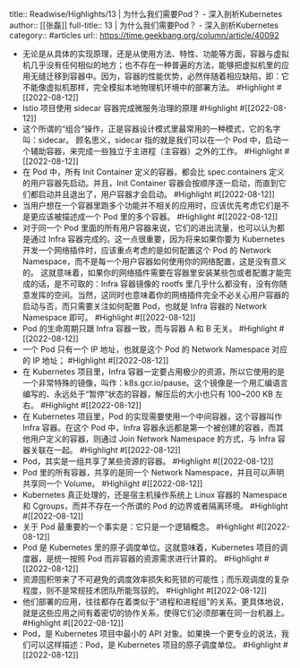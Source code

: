 title:: Readwise/Highlights/13 | 为什么我们需要Pod？ - 深入剖析Kubernetes
author:: [[张磊]]
full-title:: 13 | 为什么我们需要Pod？ - 深入剖析Kubernetes
category:: #articles
url:: https://time.geekbang.org/column/article/40092

- 无论是从具体的实现原理，还是从使用方法、特性、功能等方面，容器与虚拟机几乎没有任何相似的地方；也不存在一种普遍的方法，能够把虚拟机里的应用无缝迁移到容器中。因为，容器的性能优势，必然伴随着相应缺陷，即：它不能像虚拟机那样，完全模拟本地物理机环境中的部署方法。 #Highlight #[[2022-08-12]]
- Istio 项目使用 sidecar 容器完成微服务治理的原理 #Highlight #[[2022-08-12]]
- 这个所谓的“组合”操作，正是容器设计模式里最常用的一种模式，它的名字叫：sidecar。
  顾名思义，sidecar 指的就是我们可以在一个 Pod 中，启动一个辅助容器，来完成一些独立于主进程（主容器）之外的工作。 #Highlight #[[2022-08-12]]
- 在 Pod 中，所有 Init Container 定义的容器，都会比 spec.containers 定义的用户容器先启动。并且，Init Container 容器会按顺序逐一启动，而直到它们都启动并且退出了，用户容器才会启动。 #Highlight #[[2022-08-12]]
- 当用户想在一个容器里跑多个功能并不相关的应用时，应该优先考虑它们是不是更应该被描述成一个 Pod 里的多个容器。 #Highlight #[[2022-08-12]]
- 对于同一个 Pod 里面的所有用户容器来说，它们的进出流量，也可以认为都是通过 Infra 容器完成的。这一点很重要，因为将来如果你要为 Kubernetes 开发一个网络插件时，应该重点考虑的是如何配置这个 Pod 的 Network Namespace，而不是每一个用户容器如何使用你的网络配置，这是没有意义的。
  这就意味着，如果你的网络插件需要在容器里安装某些包或者配置才能完成的话，是不可取的：Infra 容器镜像的 rootfs 里几乎什么都没有，没有你随意发挥的空间。当然，这同时也意味着你的网络插件完全不必关心用户容器的启动与否，而只需要关注如何配置 Pod，也就是 Infra 容器的 Network Namespace 即可。 #Highlight #[[2022-08-12]]
- Pod 的生命周期只跟 Infra 容器一致，而与容器 A 和 B 无关。 #Highlight #[[2022-08-12]]
- 一个 Pod 只有一个 IP 地址，也就是这个 Pod 的 Network Namespace 对应的 IP 地址； #Highlight #[[2022-08-12]]
- 在 Kubernetes 项目里，Infra 容器一定要占用极少的资源，所以它使用的是一个非常特殊的镜像，叫作：k8s.gcr.io/pause。这个镜像是一个用汇编语言编写的、永远处于“暂停”状态的容器，解压后的大小也只有 100~200 KB 左右。 #Highlight #[[2022-08-12]]
- 在 Kubernetes 项目里，Pod 的实现需要使用一个中间容器，这个容器叫作 Infra 容器。在这个 Pod 中，Infra 容器永远都是第一个被创建的容器，而其他用户定义的容器，则通过 Join Network Namespace 的方式，与 Infra 容器关联在一起。 #Highlight #[[2022-08-12]]
- Pod，其实是一组共享了某些资源的容器。 #Highlight #[[2022-08-12]]
- Pod 里的所有容器，共享的是同一个 Network Namespace，并且可以声明共享同一个 Volume。 #Highlight #[[2022-08-12]]
- Kubernetes 真正处理的，还是宿主机操作系统上 Linux 容器的 Namespace 和 Cgroups，而并不存在一个所谓的 Pod 的边界或者隔离环境。 #Highlight #[[2022-08-12]]
- 关于 Pod 最重要的一个事实是：它只是一个逻辑概念。 #Highlight #[[2022-08-12]]
- Pod 是 Kubernetes 里的原子调度单位。这就意味着，Kubernetes 项目的调度器，是统一按照 Pod 而非容器的资源需求进行计算的。 #Highlight #[[2022-08-12]]
- 资源囤积带来了不可避免的调度效率损失和死锁的可能性；而乐观调度的复杂程度，则不是常规技术团队所能驾驭的。 #Highlight #[[2022-08-12]]
- 他们部署的应用，往往都存在着类似于“进程和进程组”的关系。更具体地说，就是这些应用之间有着密切的协作关系，使得它们必须部署在同一台机器上。 #Highlight #[[2022-08-12]]
- Pod，是 Kubernetes 项目中最小的 API 对象。如果换一个更专业的说法，我们可以这样描述：Pod，是 Kubernetes 项目的原子调度单位。 #Highlight #[[2022-08-12]]